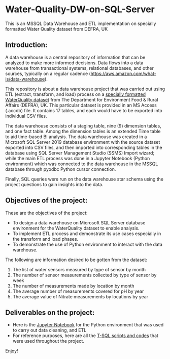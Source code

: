 # Water-Quality-DW-on-SQL-Server
This is an MSSQL Data Warehouse and ETL implementation on specially formatted Water Quality dataset from DEFRA, UK


## Introduction:
A data warehouse is a central repository of information that can be analyzed to make more informed decisions. Data flows into a data warehouse from transactional systems, relational databases, and other sources, typically on a regular cadence (https://aws.amazon.com/what-is/data-warehouse).

This repository is about a data warehouse project that was carried out using ETL (extract, transform, and load) process on a [specially formatted WaterQuality dataset](https://github.com/vaxdata22/Water-Quality-DW-on-SQL-Server/blob/main/WaterQuality.accdb) from The Department for Environment Food & Rural Affairs (DEFRA), UK. This particular dataset is provided in an MS Access (.accdb) file. It contains 17 tables, and each would have to be exported into individual CSV files.

The data warehouse consists of a staging table, nine (9) dimension tables, and one fact table. Among the dimension tables is an extended Time table to aid time-based BI analysis. The data warehouse was created in a Microsoft SQL Server 2019 database environment with the source dataset exported into CSV files, and then imported into corresponding tables in the database using SQL Server Management Studio (SSMS) Import wizard; while the main ETL process was done in a Jupyter Notebook (Python environment) which was connected to the data warehouse in the MSSQL database through pyodbc Python cursor connection.

Finally, SQL queries were run on the data warehouse star schema using the project questions to gain insights into the data.

## Objectives of the project:

These are the objectives of the project:

* To design a data warehouse on Microsoft SQL Server database environment for the WaterQuality dataset to enable analysis.
* To implement ETL process and demonstrate its use cases especially in the transform and load phases.
* To demonstrate the use of Python environment to interact with the data warehouse.

The following are information desired to be gotten from the dataset:

1. The list of water sensors measured by type of sensor by month
2. The number of sensor measurements collected by type of sensor by week
3. The number of measurements made by location by month
4. The average number of measurements covered for pH by year
5. The average value of Nitrate measurements by locations by year

## Deliverables on the project:

* Here is the [Jupyter Notebook](https://github.com/vaxdata22/Water-Quality-DW-on-SQL-Server/blob/main/Python%20Environment%20To%20Demonstrate%20DW%20%26%20ETL%20on%20MSSQL.ipynb) for the Python environment that was used to carry out data cleaning, and ETL
* For reference purposes, here are all the [T-SQL scripts and codes](https://github.com/vaxdata22/Water-Quality-DW-on-SQL-Server/tree/main/T-SQL%20scripts) that were used throughout the project.

Enjoy!
